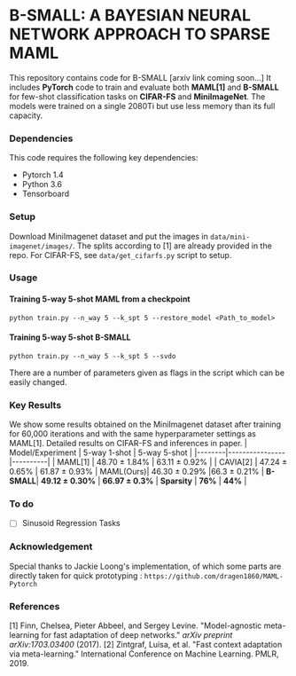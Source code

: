 # B-SMALL: A BAYESIAN NEURAL NETWORK APPROACH TO SPARSE MAML
This repository contains code for B-SMALL [arxiv link coming soon...]
It includes **PyTorch** code to train and evaluate both **MAML[1]** and **B-SMALL** for few-shot classification tasks on **CIFAR-FS** and 
**MiniImageNet**. The models were trained on a single 2080Ti but use less memory than its full capacity.

### Dependencies
This code requires the following key dependencies:
- Pytorch 1.4
- Python 3.6
- Tensorboard

### Setup
Download MiniImagenet dataset and put the images in ```data/mini-imagenet/images/```. The splits according to [1] are already provided in the repo. For CIFAR-FS, see ```data/get_cifarfs.py``` script to setup.

### Usage
#### Training 5-way 5-shot MAML from a checkpoint
```
python train.py --n_way 5 --k_spt 5 --restore_model <Path_to_model>
```
#### Training 5-way 5-shot B-SMALL 
```
python train.py --n_way 5 --k_spt 5 --svdo 
```
There are a number of parameters given as flags in the script which can be easily changed. 
### Key Results
We show some results obtained on the MiniImagenet dataset after training for 60,000 iterations and with the same hyperparameter settings as MAML[1]. Detailed results on CIFAR-FS and inferences in paper.
| Model/Experiment | 5-way 1-shot  | 5-way 5-shot |
|--------|----------------|----------|
| MAML[1] | 48.70 ± 1.84% | 63.11 ± 0.92% | 
| CAVIA[2] | 47.24 ± 0.65% | 61.87 ± 0.93% | 
MAML(Ours)| 46.30 ± 0.29%    |66.3 ± 0.21% |
**B-SMALL**| **49.12 ± 0.30%**  | **66.97 ± 0.3%** |
**Sparsity** | **76%** | **44%** |

### To do
- [ ] Sinusoid Regression Tasks

### Acknowledgement
Special thanks to Jackie Loong's implementation, of which some parts are directly taken for quick prototyping : ```https://github.com/dragen1860/MAML-Pytorch```

### References

[1] Finn, Chelsea, Pieter Abbeel, and Sergey Levine. "Model-agnostic meta-learning for fast adaptation of deep networks." *arXiv preprint arXiv:1703.03400* (2017).
[2] Zintgraf, Luisa, et al. "Fast context adaptation via meta-learning." International Conference on Machine Learning. PMLR, 2019.